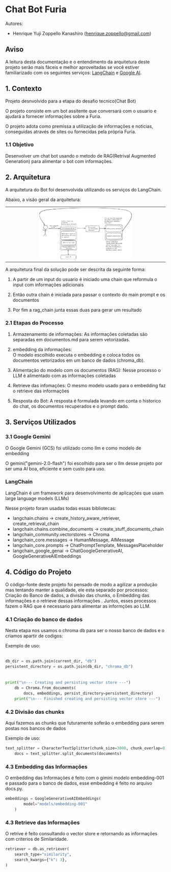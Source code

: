 # Chat Bot Furia

Autores:

- Henrique Yuji Zoppello Kanashiro (<henrique.zoppello@gmail.com>)

## **Aviso**

A leitura desta documentação e o entendimento da arquitetura deste projeto serão mais fáceis e melhor aproveitadas se você estiver familiarizado com os seguintes serviços: [LangChain](https://python.langchain.com/docs/introduction/) e [Google AI](https://python.langchain.com/docs/integrations/llms/google_ai/).

## 1. Contexto

Projeto desnvolvido para a etapa do desafio tecnico(Chat Bot)

O projeto consiste em um bot assitente que conversará com o usuario e ajudará a fornecer informações sobre a Furia.

O projeto adota como premissa a utilização de informações e noticias, conseguidas através de sites ou fornecidas pela própria Furia.

### 1.1 Objetivo

Desenvolver um chat bot usando o metodo de RAG(Retrival Augmented Generation) para alimentar o bot com informações.

## 2. Arquitetura

A arquitetura do Bot foi desenvolvida utilizando os serviços do LangChain.

Abaixo, a visão geral da arquitetura:

||
|:-:|
|<img src="assets/fluxo.png" width=60%>|

A arquitetura final da solução pode ser descrita da seguinte forma:

1. A partir de um input do usuario é iniciado uma chain que reformula o input com informações adicionais

2. Então outra chain é iniciada para passar o contexto do main prompt e os documentos

3. Por fim a rag_chain junta essas duas para gerar um resultado

### 2.1 Etapas do Processo

1. Armazenamento de informações:
As informações coletadas são separadas em documentos.md para serem vetorizadas.

2. embedding da informações:  
O modelo escolhido executa o embedding e coloca todos os documentos vetorizados em um banco de dados (chroma_db).

3. Alimentação do modelo com os documentos (RAG):
Nesse processo o LLM é alimentado com as informações coletadas

4. Retrieve das infomações:
O mesmo modelo usado para o embedding faz o retrieve das informações

5. Resposta do Bot:
A resposta é formulada levando em conta o historico do chat, os documentos recuperados e o prompt dado.

## 3. Serviços Utilizados

### 3.1 Google Gemini

O Google Gemini (GCS) foi utilizado como llm e como modelo de embedding

O gemini("gemini-2.0-flash") foi escolhido para ser o llm desse projeto por ser uma AI boa, eficiente e sem custo para uso.

### LangChain

LangChain é um framework para desenvolvimento de aplicações que usam large language models (LLMs)

Nesse projeto foram usadas todas essas bibliotecas:

- langchain.chains -> create_history_aware_retriever, create_retrieval_chain
- langchain.chains.combine_documents -> create_stuff_documents_chain
- langchain_community.vectorstores -> Chroma
- langchain_core.messages -> HumanMessage, AIMessage
- langchain_core.prompts -> ChatPromptTemplate, MessagesPlaceholder
- langchain_google_genai -> ChatGoogleGenerativeAI, GoogleGenerativeAIEmbeddings

## 4. Código do Projeto

O código-fonte deste projeto foi pensado de modo a agilizar a produção mas tentando manter a qualidade, ele esta separado por processos: Criação do Banco de dados, a divisão das chunks, o Embedding das informações e o retrieve dessas informações . Juntos, esses processos fazem o RAG que é necessario para alimentar as informções ao LLM.

### 4.1 Criação do banco de dados

Nesta etapa nos usamos o chroma db para ser o nosso banco de dados e o criamos apartir de codigos:

Exemplo de uso:

```python

db_dir = os.path.join(current_dir, "db")
persistent_directory = os.path.join(db_dir, "chroma_db")


print("\n--- Creating and persisting vector store ---")
    db = Chroma.from_documents(
        docs, embeddings, persist_directory=persistent_directory)
    print("\n--- Finished creating and persisting vector store ---")
```

### 4.2  Divisão das chunks

Aqui fazemos as chunks que futuramente soferão o embedding para serem postas nos bancos de dados

Exemplo de uso:

```python
text_splitter = CharacterTextSplitter(chunk_size=3000, chunk_overlap=0)
    docs = text_splitter.split_documents(documents)
```

### 4.3 Embedding das Informações

O embedding das Informações é feito com o gimini modelo embedding-001 e passado para o banco de dados, esse embedding é feito no arquivo docs.py.

```python
embeddings = GoogleGenerativeAIEmbeddings(
        model="models/embedding-001"
    )
```

### 4.3 Retrieve das Informações

O retrive é feito consultando o vector store e retornando as informações com criterios de Similaridade.

```python
retriever = db.as_retriever(
    search_type="similarity",
    search_kwargs={"k": 3},
)
```
